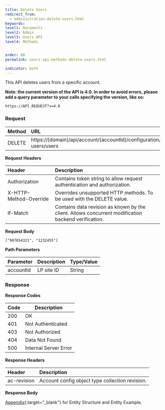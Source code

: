 ```yaml
---
title: Delete Users
redirect_from:
  - administration-delete-users.html
keywords:
level1: Documents
level2: Admin
level3: Users API
level4: Methods


order: 60
permalink: users-api-methods-delete-users.html

indicator: both
---
```


This API deletes users from a specific account.

**Note: the current version of the API is 4.0. In order to avoid errors, please add a query parameter to your calls specifying the version, like so:**

```
https://API_REQUEST?v=4.0
```

### Request

 |Method|      URL|  
 |:--------  |:---  |
 |DELETE|  https://{domain}/api/account/{accountId}/configuration/le-users/users |

**Request Headers**

 |Header|         Description  |
 |:------ |       :--------  |
 |Authorization|  Contains token string to allow request authentication and authorization.  |
 |X-HTTP-Method-Override|  Overrides unsupported HTTP methods.  To be used with the DELETE value. |
 |If-Match|  Contains data revision as known by the client. Allows concurrent modification backend verification.  |

**Request Body**

`["987654321", "1232455"]`

**Path Parameters**

 |Parameter|  Description|  Type/Value |
 |:------    |:--------    |:--------|
 |accountId|  LP site ID|   String |

### Response

**Response Codes** 

| Code | Description           |
|------|-----------------------|
| 200  | OK                    |
| 401  | Not Authenticated     |
| 403  | Not Authorized        |      
| 404  | Data Not Found        |
| 500  | Internal Server Error |

**Response Headers**

 |Header  |Description |
| :-------  | :-----  |
| ac-revision | Account config object type collection revision. |

**Response Body**

[Appendix](administration-users-appendix.html){:target="_blank"} for Entity Structure and Entity Example.
